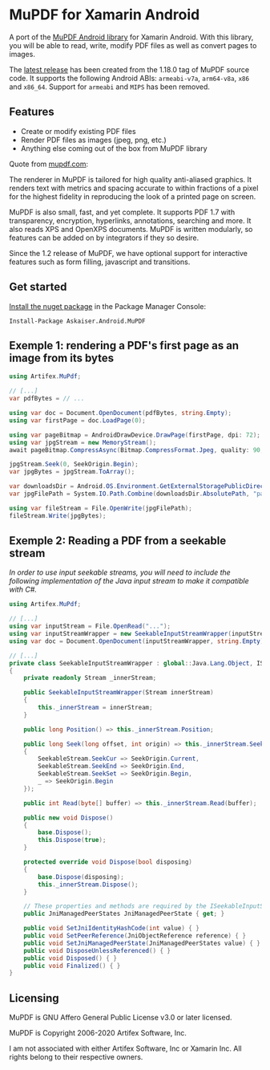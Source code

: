 # MuPDF for Xamarin Android

A port of the [MuPDF Android library](https://www.mupdf.com/docs/android-sdk.html) for Xamarin Android. With this library, you will be able to read, write, modify PDF files as well as convert pages to images.

The [latest release](https://www.nuget.org/packages/Askaiser.Android.MuPDF/1.18.0) has been created from the 1.18.0 tag of MuPDF source code. It supports the following Android ABIs: `armeabi-v7a`, `arm64-v8a`, `x86` and `x86_64`. Support for `armeabi` and `MIPS` has been removed.

## Features

* Create or modify existing PDF files
* Render PDF files as images (jpeg, png, etc.)
* Anything else coming out of the box from MuPDF library

Quote from [mupdf.com](http://mupdf.com):

>>>
The renderer in MuPDF is tailored for high quality anti-aliased graphics. It renders text with metrics and spacing accurate to within fractions of a pixel for the highest fidelity in reproducing the look of a printed page on screen.

MuPDF is also small, fast, and yet complete. It supports PDF 1.7 with transparency, encryption, hyperlinks, annotations, searching and more. It also reads XPS and OpenXPS documents. MuPDF is written modularly, so features can be added on by integrators if they so desire.

Since the 1.2 release of MuPDF, we have optional support for interactive features such as form filling, javascript and transitions.
>>>

## Get started

[Install the nuget package](https://www.nuget.org/packages/Askaiser.Android.MuPDF/) in the Package Manager Console:

	Install-Package Askaiser.Android.MuPDF

## Exemple 1: rendering a PDF's first page as an image from its bytes

```C#
using Artifex.MuPdf;

// [...]
var pdfBytes = // ... 

using var doc = Document.OpenDocument(pdfBytes, string.Empty);
using var firstPage = doc.LoadPage(0);

using var pageBitmap = AndroidDrawDevice.DrawPage(firstPage, dpi: 72);
using var jpgStream = new MemoryStream();
await pageBitmap.CompressAsync(Bitmap.CompressFormat.Jpeg, quality: 90, jpgStream);

jpgStream.Seek(0, SeekOrigin.Begin);
var jpgBytes = jpgStream.ToArray();

var downloadsDir = Android.OS.Environment.GetExternalStoragePublicDirectory(Android.OS.Environment.DirectoryDownloads);
var jpgFilePath = System.IO.Path.Combine(downloadsDir.AbsolutePath, "page-0.jpg");

using var fileStream = File.OpenWrite(jpgFilePath);
fileStream.Write(jpgBytes);
```

## Exemple 2: Reading a PDF from a seekable stream

_In order to use input seekable streams, you will need to include the following implementation of the Java input stream to make it compatible with C#._

```C#
using Artifex.MuPdf;

// [...]
using var inputStream = File.OpenRead("...");
using var inputStreamWrapper = new SeekableInputStreamWrapper(inputStream);
using var doc = Document.OpenDocument(inputStreamWrapper, string.Empty);

// [...]
private class SeekableInputStreamWrapper : global::Java.Lang.Object, ISeekableInputStream
{
    private readonly Stream _innerStream;

    public SeekableInputStreamWrapper(Stream innerStream)
    {
        this._innerStream = innerStream;
    }

    public long Position() => this._innerStream.Position;

    public long Seek(long offset, int origin) => this._innerStream.Seek(offset, origin switch
    {
        SeekableStream.SeekCur => SeekOrigin.Current,
        SeekableStream.SeekEnd => SeekOrigin.End,
        SeekableStream.SeekSet => SeekOrigin.Begin,
        _ => SeekOrigin.Begin
    });

    public int Read(byte[] buffer) => this._innerStream.Read(buffer);

    public new void Dispose()
    {
        base.Dispose();
        this.Dispose(true);
    }

    protected override void Dispose(bool disposing)
    {
        base.Dispose(disposing);
        this._innerStream.Dispose();
    }

    // These properties and methods are required by the ISeekableInputStream interface
    public JniManagedPeerStates JniManagedPeerState { get; }

    public void SetJniIdentityHashCode(int value) { }
    public void SetPeerReference(JniObjectReference reference) { }
    public void SetJniManagedPeerState(JniManagedPeerStates value) { }
    public void DisposeUnlessReferenced() { }
    public void Disposed() { }
    public void Finalized() { }
}
```

## Licensing

MuPDF is GNU Affero General Public License v3.0 or later licensed.

MuPDF is Copyright 2006-2020 Artifex Software, Inc.

I am not associated with either Artifex Software, Inc or Xamarin Inc. All rights belong to their respective owners.
